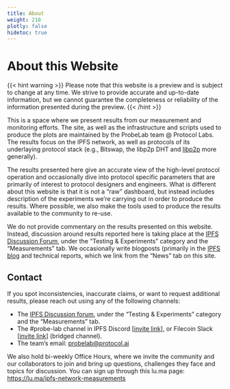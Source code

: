 ```yaml
---
title: About
weight: 210
plotly: false
hidetoc: true
---
```


# About this Website

{{< hint warning >}}
Please note that this website is a preview and is subject to change at any time. 
We strive to provide accurate and up-to-date information, but we cannot guarantee 
the completeness or reliability of the information presented during the preview. 
{{< /hint >}}


This is a space where we present results from our measurement and monitoring efforts. The site, as well as the infrastructure and scripts used to produce the plots are maintained by the ProbeLab team @ Protocol Labs. The results focus on the IPFS network, as well as protocols of its underlaying protocol stack (e.g., Bitswap, the libp2p DHT and [libp2p](https://libp2p.io) more generally).

The results presented here give an accurate view of the high-level protocol operation and occasionally dive into protocol specific parameters that are primarily of interest to protocol designers and engineers. What is different about this website is that it is not a “raw” dashboard, but instead includes description of the experiments we’re carrying out in order to produce the results. Where possible, we also make the tools used to produce the results available to the community to re-use.

We do not provide commentary on the results presented on this website. Instead, discussion around results reported here is taking place at the [IPFS Discussion Forum](https://discuss.ipfs.tech/), under the “Testing & Experiments” category and the “Measurements” tab. We occasionally write blogposts (primarily in the [IPFS blog](https://blog.ipfs.tech) and technical reports, which we link from the “News” tab on this site.

## Contact

If you spot inconsistencies, inaccurate claims, or want to request additional results, please reach out using any of the following channels:

- The [IPFS Discussion forum](https://discuss.ipfs.tech/c/testing-and-experiments/measurements/39), under the “Testing & Experiments” category and the “Measurements” tab.
- The #probe-lab channel in IPFS Discord [[invite link](https://discord.gg/ipfs)], or Filecoin Slack [[invite link](https://filecoin.io/slack)] (bridged channel).
- The team’s email: probelab@protocol.ai

We also hold bi-weekly Office Hours, where we invite the community and our collaborators to join and bring up questions, challenges they face and topics for discussion. You can sign up through this lu.ma page: https://lu.ma/ipfs-network-measurements

